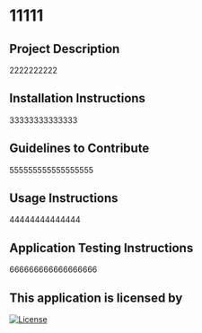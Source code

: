 # 11111

## Project Description

2222222222

## Installation Instructions

33333333333333

## Guidelines to Contribute

555555555555555555

## Usage Instructions

44444444444444

## Application Testing Instructions

666666666666666666

## This application is licensed by

[![License](https://img.shields.io/badge/License-Boost%201.0-lightblue.svg)](https://www.boost.org/LICENSE_1_0.txt)
